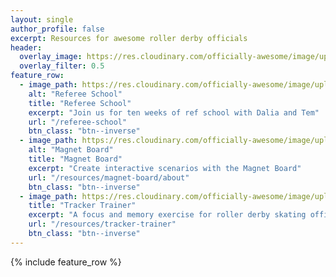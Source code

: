 ```yaml
---
layout: single
author_profile: false
excerpt: Resources for awesome roller derby officials
header:
  overlay_image: https://res.cloudinary.com/officially-awesome/image/upload/f_auto,q_auto,c_scale,w_1280/officially-awesome/photos/P4150278_jscqxa.jpg
  overlay_filter: 0.5
feature_row:
  - image_path: https://res.cloudinary.com/officially-awesome/image/upload/f_auto,q_auto,c_lfill,g_auto,w_800,h_450/officially-awesome/photos/P4160423_ljqqsi.jpg
    alt: "Referee School"
    title: "Referee School"
    excerpt: "Join us for ten weeks of ref school with Dalia and Tem"
    url: "/referee-school"
    btn_class: "btn--inverse"
  - image_path: https://res.cloudinary.com/officially-awesome/image/upload/c_scale,w_1600/f_auto,q_auto,c_crop,g_auto,w_800,h_450/officially-awesome/screenshots/magnet-board_wtfcoo.png
    alt: "Magnet Board"
    title: "Magnet Board"
    excerpt: "Create interactive scenarios with the Magnet Board"
    url: "/resources/magnet-board/about"
    btn_class: "btn--inverse"
  - image_path: https://res.cloudinary.com/officially-awesome/image/upload/c_scale,w_1600/f_auto,q_auto,c_lfill,g_auto,w_800,h_450/officially-awesome/screenshots/tracker-trainer-2_whbfzq.png
    title: "Tracker Trainer"
    excerpt: "A focus and memory exercise for roller derby skating officials"
    url: "/resources/tracker-trainer"
    btn_class: "btn--inverse"
---
```


{% include feature_row %}
